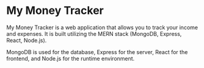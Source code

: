 # My Money Tracker

My Money Tracker is a web application that allows you to track your income and expenses. It is built utilizing the MERN stack (MongoDB, Express, React, Node.js).

MongoDB is used for the database, Express for the server, React for the frontend, and Node.js for the runtime environment.
